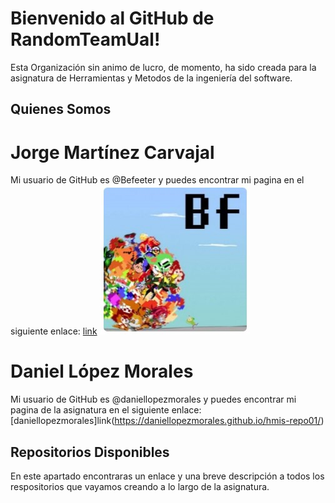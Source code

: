 # Bienvenido al GitHub de RandomTeamUal!

Esta Organización sin animo de lucro, de momento, ha sido creada para la asignatura de Herramientas y Metodos de la ingeniería del software.


## Quienes Somos

# Jorge Martínez Carvajal

Mi usuario de GitHub es @Befeeter y puedes encontrar mi pagina en el siguiente enlace:
[link](https://befeeter.github.io/) ![image](\Resources\Images\Befeeter.jpg)

# Daniel López Morales
Mi usuario de GitHub es @daniellopezmorales y puedes encontrar mi pagina de la asignatura en el siguiente enlace:
[daniellopezmorales]link(https://daniellopezmorales.github.io/hmis-repo01/)

## Repositorios Disponibles
En este apartado encontraras un enlace y una breve descripción a todos los respositorios que vayamos creando a lo largo de la asignatura.
